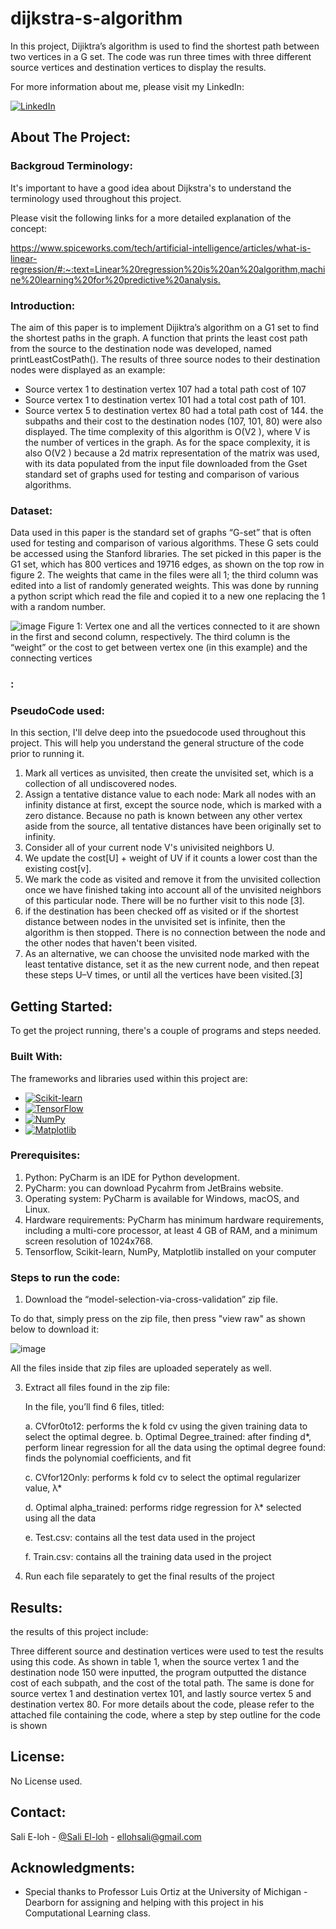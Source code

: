 # dijkstra-s-algorithm
In this project,  Dijiktra’s algorithm is used to find the shortest path between two vertices in a G set. The code was run three times with three different source vertices and destination vertices to display the results.

For more information about me, please visit my LinkedIn:

[![LinkedIn][LinkedIn.js]][LinkedIn-url]

<!-- ABOUT THE PROJECT -->

## About The Project:

### Backgroud Terminology: 

It's important to have a good idea about Dijkstra's to understand the terminology used throughout this project.

Please visit the following links for a more detailed explanation of the concept:

[https://www.spiceworks.com/tech/artificial-intelligence/articles/what-is-linear-regression/#:~:text=Linear%20regression%20is%20an%20algorithm,machine%20learning%20for%20predictive%20analysis.
](https://www.geeksforgeeks.org/dijkstras-shortest-path-algorithm-greedy-algo-7/)

### Introduction:

The aim of this paper is to implement Dijiktra’s algorithm on a G1 set to find the shortest
paths in the graph. A function that prints the least cost path from the source to the destination
node was developed, named printLeastCostPath(). The results of three source nodes to their
destination nodes were displayed as an example:
- Source vertex 1 to destination vertex 107 had a total path cost of 107
- Source vertex 1 to destination vertex 101 had a total cost path of 101.
- Source vertex 5 to destination vertex 80 had a total path cost of 144.
the subpaths and their cost to the destination nodes (107, 101, 80) were also displayed.
The time complexity of this algorithm is O(V2
), where V is the number of vertices in the graph.
As for the space complexity, it is also O(V2
) because a 2d matrix representation of the matrix
was used, with its data populated from the input file downloaded from the Gset standard set of
graphs used for testing and comparison of various algorithms.


### Dataset:

Data used in this paper is the standard set of graphs “G-set” that is often used for testing
and comparison of various algorithms. These G sets could be accessed using the Stanford
libraries. The set picked in this paper is the G1 set, which has 800 vertices and 19716 edges, as
shown on the top row in figure 2.
The weights that came in the files were all 1; the third column was edited into a list of
randomly generated weights. This was done by running a python script which read the file and
copied it to a new one replacing the 1 with a random number.

![image](https://github.com/SaliElloh/dijkstra-s-algorithm/assets/112829375/dc3c4612-64d2-4081-92d4-ac060fce7c4b)
Figure 1: Vertex one and all the vertices connected to it are shown in the first and second
column, respectively. The third column is the “weight” or the cost to get between vertex one (in
this example) and the connecting vertices


### :



### PseudoCode used:

In this section, I'll delve deep into the psuedocode used throughout this project. This will help you understand the general structure of the code prior to running it.

1) Mark all vertices as unvisited, then create the unvisited set, which is a collection of all
undiscovered nodes.
2) Assign a tentative distance value to each node: Mark all nodes with an infinity distance at
first, except the source node, which is marked with a zero distance. Because no path is
known between any other vertex aside from the source, all tentative distances have been
originally set to infinity.
3) Consider all of your current node V's univisited neighbors U.
4) We update the cost[U] + weight of UV if it counts a lower cost than the existing cost[v].
5) We mark the code as visited and remove it from the unvisited collection once we have
finished taking into account all of the unvisited neighbors of this particular node. There
will be no further visit to this node [3].
6) if the destination has been checked off as visited or if the shortest distance between nodes
in the unvisited set is infinite, then the algorithm is then stopped. There is no
connection between the node and the other nodes that haven't been visited.
7) As an alternative, we can choose the unvisited node marked with the least tentative
distance, set it as the new current node, and then repeat these steps U–V times, or until all
the vertices have been visited.[3]

## Getting Started:

To get the project running, there's a couple of programs and steps needed.

### Built With:
The frameworks and libraries used within this project are:
* [![Scikit-learn][scikit-learn.js]][scikit-learn-url]
* [![TensorFlow][Tensorflow.js]][Tensorflow-url]
* [![NumPy][NumPy.js]][NumPy-url]
* [![Matplotlib][Matplotlib.js]][Matplotlib-url]

### Prerequisites:

1. Python: PyCharm is an IDE for Python development. 
2. PyCharm:  you can download Pycahrm from JetBrains website.
3. Operating system: PyCharm is available for Windows, macOS, and Linux. 
4. Hardware requirements: PyCharm has minimum hardware requirements, including a multi-core processor, at least 4 GB of RAM, and a minimum screen resolution of 1024x768.
5. Tensorflow, Scikit-learn, NumPy, Matplotlib installed on your computer

### Steps to run the code:

1. Download the “model-selection-via-cross-validation” zip file. 

To do that, simply press on the zip file, then press "view raw" as shown below to download it:

![image](https://github.com/SaliElloh/model-selection-via-cross-validation/assets/112829375/2412942f-c491-4f77-865c-7c7ae27c8a22)

All the files inside that zip files are uploaded seperately as well.

3. Extract all files found in the zip file:

    In the file, you’ll find 6 files, titled:

     a. CVfor0to12:  performs the k fold cv using the given training data to select the optimal
degree.
      b. Optimal Degree_trained: after finding d*, perform linear regression for  all the data using the optimal degree found: finds the polynomial coefficients, and fit
      
      c. CVfor12Only: performs k fold cv to select the optimal regularizer value, λ*
      
      d. Optimal alpha_trained: performs ridge regression for λ* selected using all the data
      
      e. Test.csv: contains all the test data used in the project
      
      f. Train.csv: contains all the training data used in the project
      
3. Run each file separately to get the final results of the project


## Results: 
the results of this project include: 

Three different source and destination vertices were used to test the results using this
code. As shown in table 1, when the source vertex 1 and the destination node 150 were inputted,
the program outputted the distance cost of each subpath, and the cost of the total path. The same
is done for source vertex 1 and destination vertex 101, and lastly source vertex 5 and destination
vertex 80. For more details about the code, please refer to the attached file containing the code,
where a step by step outline for the code is shown



<!-- LICENSE -->
## License:

No License used.

<!-- CONTACT -->
## Contact:

Sali E-loh - [@Sali El-loh](https://www.linkedin.com/in/salielloh12/) - ellohsali@gmail.com

<!-- ACKNOWLEDGMENTS -->
## Acknowledgments:

* Special thanks to Professor Luis Ortiz at the University of Michigan - Dearborn for assigning and helping with this project in his Computational Learning class.

<!-- MARKDOWN LINKS & IMAGES -->
<!-- https://www.markdownguide.org/basic-syntax/#reference-style-links -->
[LinkedIn.js]: https://img.shields.io/badge/LinkedIn-0077B5?style=for-the-badge&logo=linkedin&logoColor=white
[LinkedIn-url]: https://www.linkedin.com/in/salielloh12/
[Tensorflow.js]: https://img.shields.io/badge/TensorFlow-FF6F00?style=for-the-badge&logo=tensorflow&logoColor=white
[Tensorflow-url]: https://www.tensorflow.org/
[NumPy.js]: https://img.shields.io/badge/NumPy-013243?style=for-the-badge&logo=numpy&logoColor=white
[NumPy-url]: https://numpy.org/
[Matplotlib.js]: https://img.shields.io/badge/Matplotlib-%23ffffff.svg?style=for-the-badge&logo=Matplotlib&logoColor=black
[Matplotlib-url]: https://matplotlib.org/
[scikit-learn.js]: https://img.shields.io/badge/scikit--learn-%23F7931E.svg?style=for-the-badge&logo=scikit-learn&logoColor=white
[scikit-learn-url]:https://scikit-learn.org/






